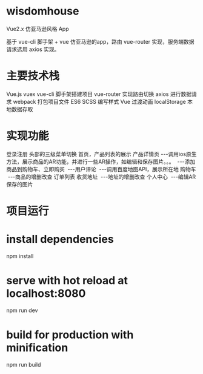 # wisdomhouse
Vue2.x 仿亚马逊风格 App

基于 vue-cli 脚手架 + vue 仿亚马逊的app，路由 vue-router 实现，服务端数据请求选用 axios 实现。

# 主要技术栈
Vue.js
vuex
vue-cli 脚手架搭建项目
vue-router 实现路由切换
axios 进行数据请求
webpack 打包项目文件
ES6
SCSS 编写样式
Vue 过渡动画
localStorage 本地数据存取

# 实现功能
登录注册
头部的三级菜单切换
首页，产品列表的展示
产品详情页
  ---调用ios原生方法，展示商品的AR功能，并进行一些AR操作，如编辑和保存图片。。。
  ---添加商品到购物车、立即购买
  ---用户评论
  ---调用百度地图API，展示所在地
购物车
  ---商品的增删改查
订单列表
收货地址
  ---地址的增删改查
个人中心
  ---编辑AR保存的图片
  
# 项目运行
# install dependencies
npm install

# serve with hot reload at localhost:8080
npm run dev

# build for production with minification
npm run build
